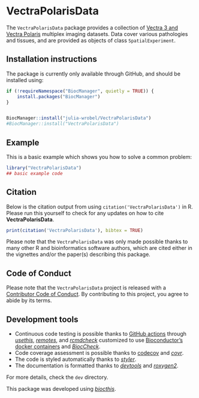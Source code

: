 
<!-- README.md is generated from README.Rmd. Please edit that file -->

# VectraPolarisData

<!-- badges: start -->
<!-- badges: end -->

The `VectraPolarisData` package provides a collection of [Vectra 3 and
Vectra
Polaris](https://www.akoyabio.com/phenoptics/mantra-vectra-instruments/)
multiplex imaging datasets. Data cover various pathologies and tissues,
and are provided as objects of class `SpatialExperiment`.

## Installation instructions

The package is currently only available through GitHub, and should be
installed using:

``` r
if (!requireNamespace("BiocManager", quietly = TRUE)) {
    install.packages("BiocManager")
}


BiocManager::install("julia-wrobel/VectraPolarisData")
#BiocManager::install("VectraPolarisData")
```

## Example

This is a basic example which shows you how to solve a common problem:

``` r
library("VectraPolarisData")
## basic example code
```

## Citation

Below is the citation output from using `citation('VectraPolarisData')`
in R. Please run this yourself to check for any updates on how to cite
**VectraPolarisData**.

``` r
print(citation('VectraPolarisData'), bibtex = TRUE)
```

Please note that the `VectraPolarisData` was only made possible thanks
to many other R and bioinformatics software authors, which are cited
either in the vignettes and/or the paper(s) describing this package.

## Code of Conduct

Please note that the `VectraPolarisData` project is released with a
[Contributor Code of
Conduct](http://bioconductor.org/about/code-of-conduct/). By
contributing to this project, you agree to abide by its terms.

## Development tools

-   Continuous code testing is possible thanks to [GitHub
    actions](https://www.tidyverse.org/blog/2020/04/usethis-1-6-0/)
    through *[usethis](https://CRAN.R-project.org/package=usethis)*,
    *[remotes](https://CRAN.R-project.org/package=remotes)*, and
    *[rcmdcheck](https://CRAN.R-project.org/package=rcmdcheck)*
    customized to use [Bioconductor’s docker
    containers](https://www.bioconductor.org/help/docker/) and
    *[BiocCheck](https://bioconductor.org/packages/3.14/BiocCheck)*.
-   Code coverage assessment is possible thanks to
    [codecov](https://codecov.io/gh) and
    *[covr](https://CRAN.R-project.org/package=covr)*.
-   The code is styled automatically thanks to
    *[styler](https://CRAN.R-project.org/package=styler)*.
-   The documentation is formatted thanks to
    *[devtools](https://CRAN.R-project.org/package=devtools)* and
    *[roxygen2](https://CRAN.R-project.org/package=roxygen2)*.

For more details, check the `dev` directory.

This package was developed using
*[biocthis](https://bioconductor.org/packages/3.14/biocthis)*.

